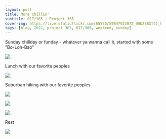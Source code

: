 ```yaml
---
layout: post
title: More chillin'
subtitle: 017/365 | Project 365
cover-img: https://live.staticflickr.com/65535/50847923072_00b2883f41_k.jpg
tags: [blog, 2021, project 365, 017/365, weekend, sunday]
---
```

Sunday chillday or funday - whatever ya wanna call it, started with some "Bo-Loh-Bao"
<p class="post-img-wrap">
  <img src="https://live.staticflickr.com/65535/50846003517_0b9149a026_b.jpg">
</p>
Lunch with our favorite peoples
<p class="post-img-wrap">
  <img src="https://live.staticflickr.com/65535/50846521417_b469ee7bb1_b.jpg">
</p>
Suburban hiking with our favorite peoples
<p class="post-img-wrap">
  <img src="https://live.staticflickr.com/65535/50847429556_29d8aea8a0_h.jpg">
</p>
<p class="post-img-wrap">
  <img src="https://live.staticflickr.com/65535/50846706928_86f123f829_h.jpg">
</p>
<p class="post-img-wrap">
  <img src="https://live.staticflickr.com/65535/50847430966_cb7dca0a6e_h.jpg">
</p>
Rest
<p class="post-img-wrap">
  <img src="https://live.staticflickr.com/65535/50847431341_d3d78e0dbe_b.jpg">
</p>

